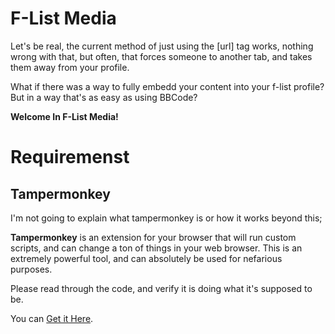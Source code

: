 # F-List Media
Let's be real, the current method of just using the [url] tag works, nothing wrong with that, but often, that forces someone to another tab, and takes them away from your profile.

What if there was a way to fully embedd your content into your f-list profile? But in a way that's as easy as using BBCode?

**Welcome In F-List Media!**

# Requiremenst
## Tampermonkey
I'm not going to explain what tampermonkey is or how it works beyond this;

**Tampermonkey** is an extension for your browser that will run custom scripts, and can change a ton of things in your web browser. This is an extremely powerful tool, and can absolutely be used for nefarious purposes.

Please read through the code, and verify it is doing what it's supposed to be.

You can [Get it Here](https://www.tampermonkey.net/index.php?browser=chrome).
